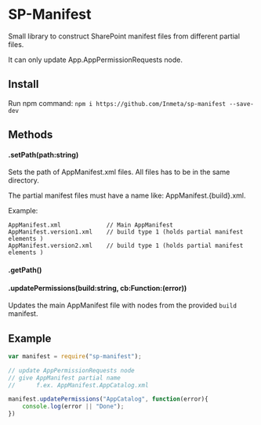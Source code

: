 # SP-Manifest
Small library to construct SharePoint manifest files from different partial files.

It can only update App.AppPermissionRequests node.

## Install
Run npm command: 
`npm i https://github.com/Inmeta/sp-manifest --save-dev`

## Methods

#### .setPath(path:string)

Sets the path of AppManifest.xml files. All files has to be in the same directory.

The partial manifest files must have a name like: AppManifest.{build}.xml.

Example:

```
AppManifest.xml             // Main AppManifest
AppManifest.version1.xml    // build type 1 (holds partial manifest elements )
AppManifest.version2.xml    // build type 1 (holds partial manifest elements )
```

#### .getPath()

#### .updatePermissions(build:string, cb:Function:(error))
Updates the main AppManifest file with nodes from the provided `build` manifest.

## Example

```javascript
var manifest = require("sp-manifest");

// update AppPermissionRequests node
// give AppManifest partial name
//      f.ex. AppManifest.AppCatalog.xml

manifest.updatePermissions("AppCatalog", function(error){
    console.log(error || "Done");
})
```